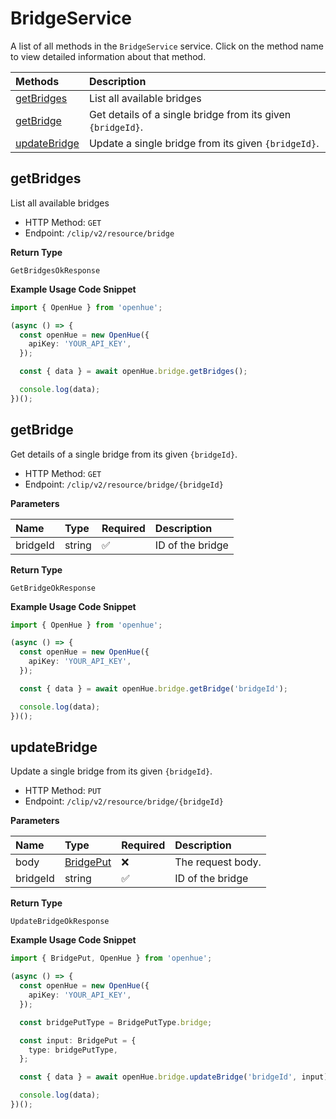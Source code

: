 # BridgeService

A list of all methods in the `BridgeService` service. Click on the method name to view detailed information about that method.

| Methods                       | Description                                                 |
| :---------------------------- | :---------------------------------------------------------- |
| [getBridges](#getbridges)     | List all available bridges                                  |
| [getBridge](#getbridge)       | Get details of a single bridge from its given `{bridgeId}`. |
| [updateBridge](#updatebridge) | Update a single bridge from its given `{bridgeId}`.         |

## getBridges

List all available bridges

- HTTP Method: `GET`
- Endpoint: `/clip/v2/resource/bridge`

**Return Type**

`GetBridgesOkResponse`

**Example Usage Code Snippet**

```typescript
import { OpenHue } from 'openhue';

(async () => {
  const openHue = new OpenHue({
    apiKey: 'YOUR_API_KEY',
  });

  const { data } = await openHue.bridge.getBridges();

  console.log(data);
})();
```

## getBridge

Get details of a single bridge from its given `{bridgeId}`.

- HTTP Method: `GET`
- Endpoint: `/clip/v2/resource/bridge/{bridgeId}`

**Parameters**

| Name     | Type   | Required | Description      |
| :------- | :----- | :------- | :--------------- |
| bridgeId | string | ✅       | ID of the bridge |

**Return Type**

`GetBridgeOkResponse`

**Example Usage Code Snippet**

```typescript
import { OpenHue } from 'openhue';

(async () => {
  const openHue = new OpenHue({
    apiKey: 'YOUR_API_KEY',
  });

  const { data } = await openHue.bridge.getBridge('bridgeId');

  console.log(data);
})();
```

## updateBridge

Update a single bridge from its given `{bridgeId}`.

- HTTP Method: `PUT`
- Endpoint: `/clip/v2/resource/bridge/{bridgeId}`

**Parameters**

| Name     | Type                                | Required | Description       |
| :------- | :---------------------------------- | :------- | :---------------- |
| body     | [BridgePut](../models/BridgePut.md) | ❌       | The request body. |
| bridgeId | string                              | ✅       | ID of the bridge  |

**Return Type**

`UpdateBridgeOkResponse`

**Example Usage Code Snippet**

```typescript
import { BridgePut, OpenHue } from 'openhue';

(async () => {
  const openHue = new OpenHue({
    apiKey: 'YOUR_API_KEY',
  });

  const bridgePutType = BridgePutType.bridge;

  const input: BridgePut = {
    type: bridgePutType,
  };

  const { data } = await openHue.bridge.updateBridge('bridgeId', input);

  console.log(data);
})();
```
